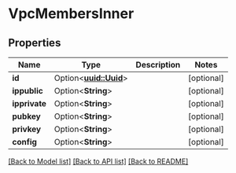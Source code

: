 # VpcMembersInner

## Properties

Name | Type | Description | Notes
------------ | ------------- | ------------- | -------------
**id** | Option<[**uuid::Uuid**](uuid::Uuid.md)> |  | [optional]
**ippublic** | Option<**String**> |  | [optional]
**ipprivate** | Option<**String**> |  | [optional]
**pubkey** | Option<**String**> |  | [optional]
**privkey** | Option<**String**> |  | [optional]
**config** | Option<**String**> |  | [optional]

[[Back to Model list]](../README.md#documentation-for-models) [[Back to API list]](../README.md#documentation-for-api-endpoints) [[Back to README]](../README.md)


